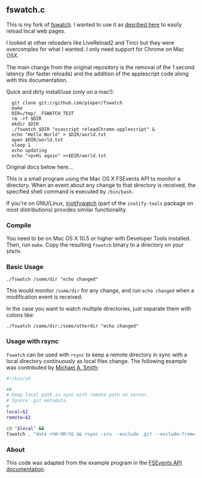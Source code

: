 ## fswatch.c

This is my fork of [fswatch](https://github.com/alandipert/fswatch).
I wanted to use it as [desribed here](http://blog.daanraman.com/coding/automatically-reload-chrome-when-editing-files-on-osx) to easily reload local web pages.

I looked at other reloaders like LiveReload2 and Tincr but they were overcomplex for what I wanted.  I only need support for Chrome on Mac OSX.

The main change from the original repository is the removal of the 1 second latency (for faster reloads) and the addition of the applescript code along with this documentation.


Quick and dirty install/use (only on a mac!):

```
  git clone git://github.com/pieper/fswatch
  make
  DIR=/tmp/__FSWATCH_TEST
  rm -rf $DIR
  mkdir $DIR
  ./fswatch $DIR "osascript reloadChrome.applescript" &
  echo "Hello World" > $DIR/world.txt
  open $DIR/world.txt
  sleep 1
  echo updating
  echo "<p>Hi again" >>$DIR/world.txt
```

Original docs below here...

This is a small program using the Mac OS X FSEvents API to monitor a directory.
When an event about any change to that directory is received, the specified
shell command is executed by `/bin/bash`.

If you're on GNU/Linux,
[inotifywatch](http://linux.die.net/man/1/inotifywatch) (part of the
`inotify-tools` package on most distributions) provides similar
functionality.

### Compile

You need to be on Mac OS X 10.5 or higher with Developer Tools
installed.  Then, run `make`.  Copy the resulting `fswatch` binary to
a directory on your `$PATH`.

### Basic Usage

    ./fswatch /some/dir "echo changed" 

This would monitor `/some/dir` for any change, and run `echo changed`
when a modification event is received.

In the case you want to watch multiple directories, just separate them
with colons like:

    ./fswatch /some/dir:/some/otherdir "echo changed" 

### Usage with rsync

`fswatch` can be used with `rsync` to keep a remote directory in sync
with a local directory continuously as local files change.  The
following example was contributed by
[Michael A. Smith](http://twitter.com/michaelasmith):

```bash
#!/bin/sh

##
# Keep local path in sync with remote path on server.
# Ignore .git metadata.
#
local=$1
remote=$2

cd "$local" &&
fswatch . "date +%H:%M:%S && rsync -iru --exclude .git --exclude-from=.gitignore --delete . $remote"
```

### About

This code was adapted from the example program in the
[FSEvents API documentation](https://developer.apple.com/library/mac/documentation/Darwin/Conceptual/FSEvents_ProgGuide/FSEvents_ProgGuide.pdf).
